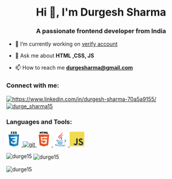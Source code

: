 <h1 align="center">Hi 👋, I'm Durgesh Sharma</h1>
<h3 align="center">A passionate frontend developer from India</h3>

- 🔭 I’m currently working on [verify account](https://cute-cocada-a2a882.netlify.app/)

- 💬 Ask me about **HTML ,CSS, JS**

- 📫 How to reach me **durgesharma@gmail.com**

<h3 align="left">Connect with me:</h3>
<p align="left">
<a href="https://linkedin.com/in/https://www.linkedin.com/in/durgesh-sharma-70a5a9155/" target="blank"><img align="center" src="https://raw.githubusercontent.com/rahuldkjain/github-profile-readme-generator/master/src/images/icons/Social/linked-in-alt.svg" alt="https://www.linkedin.com/in/durgesh-sharma-70a5a9155/" height="30" width="40" /></a>
<a href="https://instagram.com/durge_sharma15" target="blank"><img align="center" src="https://raw.githubusercontent.com/rahuldkjain/github-profile-readme-generator/master/src/images/icons/Social/instagram.svg" alt="durge_sharma15" height="30" width="40" /></a>
</p>

<h3 align="left">Languages and Tools:</h3>
<p align="left"> <a href="https://www.w3schools.com/css/" target="_blank" rel="noreferrer"> <img src="https://raw.githubusercontent.com/devicons/devicon/master/icons/css3/css3-original-wordmark.svg" alt="css3" width="40" height="40"/> </a> <a href="https://git-scm.com/" target="_blank" rel="noreferrer"> <img src="https://www.vectorlogo.zone/logos/git-scm/git-scm-icon.svg" alt="git" width="40" height="40"/> </a> <a href="https://www.w3.org/html/" target="_blank" rel="noreferrer"> <img src="https://raw.githubusercontent.com/devicons/devicon/master/icons/html5/html5-original-wordmark.svg" alt="html5" width="40" height="40"/> </a> <a href="https://www.java.com" target="_blank" rel="noreferrer"> <img src="https://raw.githubusercontent.com/devicons/devicon/master/icons/java/java-original.svg" alt="java" width="40" height="40"/> </a> <a href="https://developer.mozilla.org/en-US/docs/Web/JavaScript" target="_blank" rel="noreferrer"> <img src="https://raw.githubusercontent.com/devicons/devicon/master/icons/javascript/javascript-original.svg" alt="javascript" width="40" height="40"/> </a> </p>

<p><img align="left" src="https://github-readme-stats.vercel.app/api/top-langs?username=durge15&show_icons=true&locale=en&layout=compact" alt="durge15" /></p>

<p>&nbsp;<img align="center" src="https://github-readme-stats.vercel.app/api?username=durge15&show_icons=true&locale=en" alt="durge15" /></p>

<p><img align="center" src="https://github-readme-streak-stats.herokuapp.com/?user=durge15&" alt="durge15" /></p>
